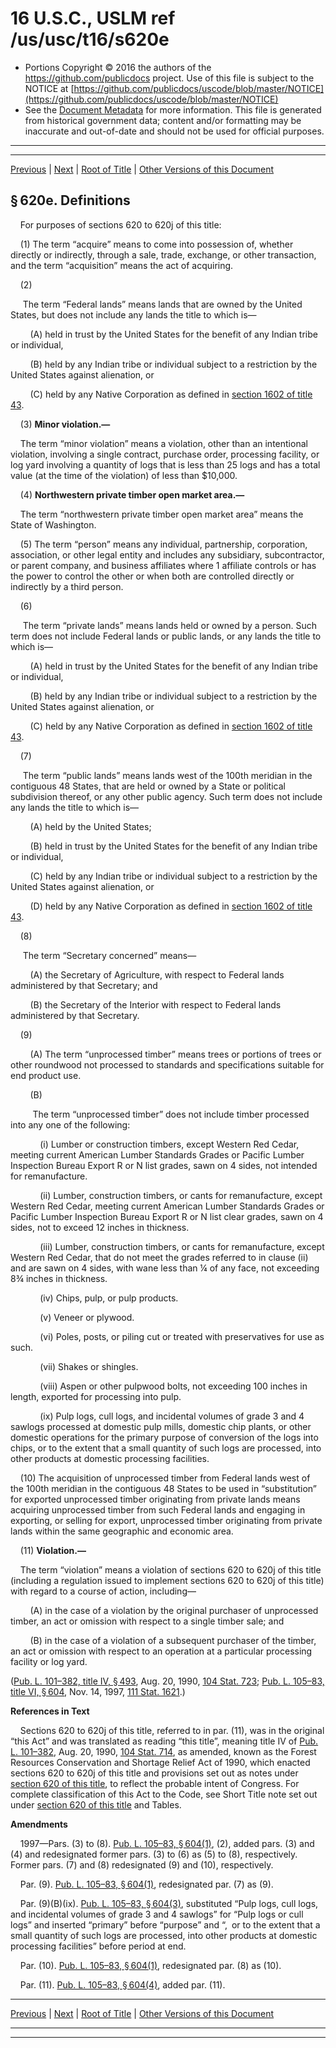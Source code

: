 ---
---

# 16 U.S.C., USLM ref /us/usc/t16/s620e

* Portions Copyright © 2016 the authors of the https://github.com/publicdocs project.
  Use of this file is subject to the NOTICE at [https://github.com/publicdocs/uscode/blob/master/NOTICE](https://github.com/publicdocs/uscode/blob/master/NOTICE)
* See the [Document Metadata](././../../../..//README.md) for more information.
  This file is generated from historical government data; content and/or formatting may be inaccurate and out-of-date and should not be used for official purposes.

----------
----------

[Previous](./../../../..//us/usc/t16/ch4/m__us_usc_t16_s620d.md) | [Next](./../../../..//us/usc/t16/ch4/m__us_usc_t16_s620f.md) | [Root of Title](./../../../../) | [Other Versions of this Document](https://publicdocs.github.io/go/links?ns=uslm&ref=%2Fus%2Fusc%2Ft16%2Fs620e)

## § 620e. Definitions

    For purposes of sections 620 to 620j of this title:

    (1) The term “acquire” means to come into possession of, whether directly or indirectly, through a sale, trade, exchange, or other transaction, and the term “acquisition” means the act of acquiring.

    (2)

     The term “Federal lands” means lands that are owned by the United States, but does not include any lands the title to which is—

        (A) held in trust by the United States for the benefit of any Indian tribe or individual,

        (B) held by any Indian tribe or individual subject to a restriction by the United States against alienation, or

        (C) held by any Native Corporation as defined in [section 1602 of title 43][/us/usc/t43/s1602].

    (3) __Minor violation.—__ 

    The term “minor violation” means a violation, other than an intentional violation, involving a single contract, purchase order, processing facility, or log yard involving a quantity of logs that is less than 25 logs and has a total value (at the time of the violation) of less than $10,000.

    (4) __Northwestern private timber open market area.—__ 

    The term “northwestern private timber open market area” means the State of Washington.

    (5) The term “person” means any individual, partnership, corporation, association, or other legal entity and includes any subsidiary, subcontractor, or parent company, and business affiliates where 1 affiliate controls or has the power to control the other or when both are controlled directly or indirectly by a third person.

    (6)

     The term “private lands” means lands held or owned by a person. Such term does not include Federal lands or public lands, or any lands the title to which is—

        (A) held in trust by the United States for the benefit of any Indian tribe or individual,

        (B) held by any Indian tribe or individual subject to a restriction by the United States against alienation, or

        (C) held by any Native Corporation as defined in [section 1602 of title 43][/us/usc/t43/s1602].

    (7)

     The term “public lands” means lands west of the 100th meridian in the contiguous 48 States, that are held or owned by a State or political subdivision thereof, or any other public agency. Such term does not include any lands the title to which is—

        (A) held by the United States;

        (B) held in trust by the United States for the benefit of any Indian tribe or individual,

        (C) held by any Indian tribe or individual subject to a restriction by the United States against alienation, or

        (D) held by any Native Corporation as defined in [section 1602 of title 43][/us/usc/t43/s1602].

    (8)

     The term “Secretary concerned” means—

        (A) the Secretary of Agriculture, with respect to Federal lands administered by that Secretary; and

        (B) the Secretary of the Interior with respect to Federal lands administered by that Secretary.

    (9)

        (A) The term “unprocessed timber” means trees or portions of trees or other roundwood not processed to standards and specifications suitable for end product use.

        (B)

         The term “unprocessed timber” does not include timber processed into any one of the following:

            (i) Lumber or construction timbers, except Western Red Cedar, meeting current American Lumber Standards Grades or Pacific Lumber Inspection Bureau Export R or N list grades, sawn on 4 sides, not intended for remanufacture.

            (ii) Lumber, construction timbers, or cants for remanufacture, except Western Red Cedar, meeting current American Lumber Standards Grades or Pacific Lumber Inspection Bureau Export R or N list clear grades, sawn on 4 sides, not to exceed 12 inches in thickness.

            (iii) Lumber, construction timbers, or cants for remanufacture, except Western Red Cedar, that do not meet the grades referred to in clause (ii) and are sawn on 4 sides, with wane less than ¼ of any face, not exceeding 8¾ inches in thickness.

            (iv) Chips, pulp, or pulp products.

            (v) Veneer or plywood.

            (vi) Poles, posts, or piling cut or treated with preservatives for use as such.

            (vii) Shakes or shingles.

            (viii) Aspen or other pulpwood bolts, not exceeding 100 inches in length, exported for processing into pulp.

            (ix) Pulp logs, cull logs, and incidental volumes of grade 3 and 4 sawlogs processed at domestic pulp mills, domestic chip plants, or other domestic operations for the primary purpose of conversion of the logs into chips, or to the extent that a small quantity of such logs are processed, into other products at domestic processing facilities.

    (10) The acquisition of unprocessed timber from Federal lands west of the 100th meridian in the contiguous 48 States to be used in “substitution” for exported unprocessed timber originating from private lands means acquiring unprocessed timber from such Federal lands and engaging in exporting, or selling for export, unprocessed timber originating from private lands within the same geographic and economic area.

    (11) __Violation.—__ 

    The term “violation” means a violation of sections 620 to 620j of this title (including a regulation issued to implement sections 620 to 620j of this title) with regard to a course of action, including—

        (A) in the case of a violation by the original purchaser of unprocessed timber, an act or omission with respect to a single timber sale; and

        (B) in the case of a violation of a subsequent purchaser of the timber, an act or omission with respect to an operation at a particular processing facility or log yard.

([Pub. L. 101–382, title IV, § 493][/us/pl/101/382/s493], Aug. 20, 1990, [104 Stat. 723][/us/stat/104/723]; [Pub. L. 105–83, title VI, § 604][/us/pl/105/83/s604], Nov. 14, 1997, [111 Stat. 1621][/us/stat/111/1621].)

 __References in Text__ 

    Sections 620 to 620j of this title, referred to in par. (11), was in the original “this Act” and was translated as reading “this title”, meaning title IV of [Pub. L. 101–382][/us/pl/101/382], Aug. 20, 1990, [104 Stat. 714][/us/stat/104/714], as amended, known as the Forest Resources Conservation and Shortage Relief Act of 1990, which enacted sections 620 to 620j of this title and provisions set out as notes under [section 620 of this title][/us/usc/t16/s620], to reflect the probable intent of Congress. For complete classification of this Act to the Code, see Short Title note set out under [section 620 of this title][/us/usc/t16/s620] and Tables.

 __Amendments__ 

    1997—Pars. (3) to (8). [Pub. L. 105–83, § 604(1)][/us/pl/105/83/s604/1], (2), added pars. (3) and (4) and redesignated former pars. (3) to (6) as (5) to (8), respectively. Former pars. (7) and (8) redesignated (9) and (10), respectively.

    Par. (9). [Pub. L. 105–83, § 604(1)][/us/pl/105/83/s604/1], redesignated par. (7) as (9).

    Par. (9)(B)(ix). [Pub. L. 105–83, § 604(3)][/us/pl/105/83/s604/3], substituted “Pulp logs, cull logs, and incidental volumes of grade 3 and 4 sawlogs” for “Pulp logs or cull logs” and inserted “primary” before “purpose” and “, or to the extent that a small quantity of such logs are processed, into other products at domestic processing facilities” before period at end.

    Par. (10). [Pub. L. 105–83, § 604(1)][/us/pl/105/83/s604/1], redesignated par. (8) as (10).

    Par. (11). [Pub. L. 105–83, § 604(4)][/us/pl/105/83/s604/4], added par. (11).

----------

[Previous](./../../../..//us/usc/t16/ch4/m__us_usc_t16_s620d.md) | [Next](./../../../..//us/usc/t16/ch4/m__us_usc_t16_s620f.md) | [Root of Title](./../../../../) | [Other Versions of this Document](https://publicdocs.github.io/go/links?ns=uslm&ref=%2Fus%2Fusc%2Ft16%2Fs620e)

----------
----------

[/us/usc/t43/s1602]: https://publicdocs.github.io/go/links?ns=uslm&ref=%2Fus%2Fusc%2Ft43%2Fs1602
[/us/usc/t43/s1602]: https://publicdocs.github.io/go/links?ns=uslm&ref=%2Fus%2Fusc%2Ft43%2Fs1602
[/us/usc/t43/s1602]: https://publicdocs.github.io/go/links?ns=uslm&ref=%2Fus%2Fusc%2Ft43%2Fs1602
[/us/pl/101/382/s493]: https://publicdocs.github.io/go/links?ns=uslm&ref=%2Fus%2Fpl%2F101%2F382%2Fs493
[/us/stat/104/723]: https://publicdocs.github.io/go/links?ns=uslm&ref=%2Fus%2Fstat%2F104%2F723
[/us/pl/105/83/s604]: https://publicdocs.github.io/go/links?ns=uslm&ref=%2Fus%2Fpl%2F105%2F83%2Fs604
[/us/stat/111/1621]: https://publicdocs.github.io/go/links?ns=uslm&ref=%2Fus%2Fstat%2F111%2F1621
[/us/pl/101/382]: https://publicdocs.github.io/go/links?ns=uslm&ref=%2Fus%2Fpl%2F101%2F382
[/us/stat/104/714]: https://publicdocs.github.io/go/links?ns=uslm&ref=%2Fus%2Fstat%2F104%2F714
[/us/usc/t16/s620]: https://publicdocs.github.io/go/links?ns=uslm&ref=%2Fus%2Fusc%2Ft16%2Fs620
[/us/usc/t16/s620]: https://publicdocs.github.io/go/links?ns=uslm&ref=%2Fus%2Fusc%2Ft16%2Fs620
[/us/pl/105/83/s604/1]: https://publicdocs.github.io/go/links?ns=uslm&ref=%2Fus%2Fpl%2F105%2F83%2Fs604%2F1
[/us/pl/105/83/s604/1]: https://publicdocs.github.io/go/links?ns=uslm&ref=%2Fus%2Fpl%2F105%2F83%2Fs604%2F1
[/us/pl/105/83/s604/3]: https://publicdocs.github.io/go/links?ns=uslm&ref=%2Fus%2Fpl%2F105%2F83%2Fs604%2F3
[/us/pl/105/83/s604/1]: https://publicdocs.github.io/go/links?ns=uslm&ref=%2Fus%2Fpl%2F105%2F83%2Fs604%2F1
[/us/pl/105/83/s604/4]: https://publicdocs.github.io/go/links?ns=uslm&ref=%2Fus%2Fpl%2F105%2F83%2Fs604%2F4


